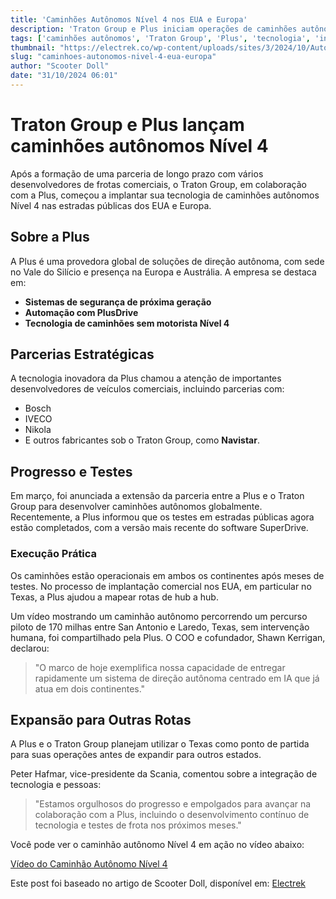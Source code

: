 ```yaml
---
title: 'Caminhões Autônomos Nível 4 nos EUA e Europa'
description: 'Traton Group e Plus iniciam operações de caminhões autônomos Nível 4.'
tags: ['caminhões autônomos', 'Traton Group', 'Plus', 'tecnologia', 'inovação']
thumbnail: "https://electrek.co/wp-content/uploads/sites/3/2024/10/Autonomous-trucks-Plus-Traton-Group.jpg?quality=82&strip=all&w=1400"
slug: "caminhoes-autonomos-nivel-4-eua-europa"
author: "Scooter Doll"
date: "31/10/2024 06:01"
---
```


# Traton Group e Plus lançam caminhões autônomos Nível 4

Após a formação de uma parceria de longo prazo com vários desenvolvedores de frotas comerciais, o Traton Group, em colaboração com a Plus, começou a implantar sua tecnologia de caminhões autônomos Nível 4 nas estradas públicas dos EUA e Europa.

## Sobre a Plus
A Plus é uma provedora global de soluções de direção autônoma, com sede no Vale do Silício e presença na Europa e Austrália. A empresa se destaca em:
- **Sistemas de segurança de próxima geração**
- **Automação com PlusDrive**
- **Tecnologia de caminhões sem motorista Nível 4**

## Parcerias Estratégicas
A tecnologia inovadora da Plus chamou a atenção de importantes desenvolvedores de veículos comerciais, incluindo parcerias com:
- Bosch
- IVECO
- Nikola
- E outros fabricantes sob o Traton Group, como **Navistar**.

## Progresso e Testes
Em março, foi anunciada a extensão da parceria entre a Plus e o Traton Group para desenvolver caminhões autônomos globalmente. Recentemente, a Plus informou que os testes em estradas públicas agora estão completados, com a versão mais recente do software SuperDrive.

### Execução Prática
Os caminhões estão operacionais em ambos os continentes após meses de testes. No processo de implantação comercial nos EUA, em particular no Texas, a Plus ajudou a mapear rotas de hub a hub. 

Um vídeo mostrando um caminhão autônomo percorrendo um percurso piloto de 170 milhas entre San Antonio e Laredo, Texas, sem intervenção humana, foi compartilhado pela Plus. O COO e cofundador, Shawn Kerrigan, declarou:
> "O marco de hoje exemplifica nossa capacidade de entregar rapidamente um sistema de direção autônoma centrado em IA que já atua em dois continentes."

## Expansão para Outras Rotas
A Plus e o Traton Group planejam utilizar o Texas como ponto de partida para suas operações antes de expandir para outros estados.

Peter Hafmar, vice-presidente da Scania, comentou sobre a integração de tecnologia e pessoas:
> "Estamos orgulhosos do progresso e empolgados para avançar na colaboração com a Plus, incluindo o desenvolvimento contínuo de tecnologia e testes de frota nos próximos meses."

Você pode ver o caminhão autônomo Nível 4 em ação no vídeo abaixo:

[Vídeo do Caminhão Autônomo Nível 4](#)  

Este post foi baseado no artigo de Scooter Doll, disponível em: [Electrek](https://electrek.co/2024/10/30/traton-group-plus-launch-level-4-autonomous-trucks-in-us-europe/)